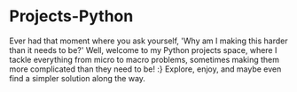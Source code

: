 # Projects-Python
Ever had that moment where you ask yourself, 'Why am I making this harder than it needs to be?' Well, welcome to my Python projects space, where I tackle everything from micro to macro problems, sometimes making them more complicated than they need to be! :} Explore, enjoy, and maybe even find a simpler solution along the way.

